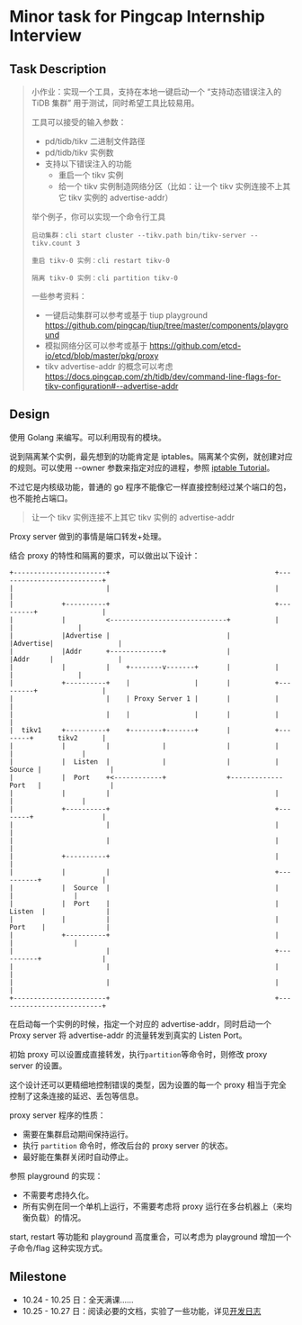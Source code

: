 # Minor task for Pingcap Internship Interview

## Task Description
> 小作业：实现一个工具，支持在本地一键启动一个 “支持动态错误注入的 TiDB 集群” 用于测试，同时希望工具比较易用。
> 
> 工具可以接受的输入参数：
> - pd/tidb/tikv 二进制文件路径
> - pd/tidb/tikv 实例数
> - 支持以下错误注入的功能
>   - 重启一个 tikv 实例
>   - 给一个 tikv 实例制造网络分区（比如：让一个 tikv 实例连接不上其它 tikv 实例的 advertise-addr）
> 
> 举个例子，你可以实现一个命令行工具
> ```
> 启动集群：cli start cluster --tikv.path bin/tikv-server --tikv.count 3
>
> 重启 tikv-0 实例：cli restart tikv-0
>
> 隔离 tikv-0 实例：cli partition tikv-0
> ```
> 
> 一些参考资料：
> - 一键启动集群可以参考或基于 tiup playground https://github.com/pingcap/tiup/tree/master/components/playground
> - 模拟网络分区可以参考或基于 https://github.com/etcd-io/etcd/blob/master/pkg/proxy
> - tikv advertise-addr 的概念可以考虑 https://docs.pingcap.com/zh/tidb/dev/command-line-flags-for-tikv-configuration#--advertise-addr

## Design
使用 Golang 来编写。可以利用现有的模块。

说到隔离某个实例，最先想到的功能肯定是 iptables。隔离某个实例，就创建对应的规则。可以使用 --owner 参数来指定对应的进程，参照 [iptable Tutorial](https://www.frozentux.net/iptables-tutorial/iptables-tutorial.html#OWNERMATCH)。

不过它是内核级功能，普通的 go 程序不能像它一样直接控制经过某个端口的包，也不能抢占端口。

> 让一个 tikv 实例连接不上其它 tikv 实例的 advertise-addr

Proxy server 做到的事情是端口转发+处理。

结合 proxy 的特性和隔离的要求，可以做出以下设计：

```plain text
+-----------------------+                                         +--------------------------+
|                       |                                         |                          |
|            +----------+                                         +---------+                |
|            |          <-----------------------------+           |         |                |
|            |Advertise |                             |           |Advertise|                |
|            |Addr      +-------------+               |           |Addr     |                |
|            |          |    +--------v-------+       |           |         |                |
|            +----------+    |                |       |           +---------+                |
|                       |    | Proxy Server 1 |       |           |                          |
|                       |    |                |       |           |                          |
|  tikv1     +----------+    +--------+-------+       |           +--------+      tikv2      |
|            |          |             |               |           |        |                 |
|            |  Listen  |             |               |           | Source |                 |
|            |  Port    +<------------+               +-------------Port   |                 |
|            |          |                                         |        |                 |
|            +----------+                                         +--------+                 |
|                       |                                         |                          |
|                       |                                         |                          |
|            +----------+                                         |                          |
|            |          |                                         +----------+               |
|            |  Source  |                                         |          |               |
|            |  Port    |                                         |  Listen  |               |
|            |          |                                         |  Port    |               |
|            +----------+                                         |          |               |
|                       |                                         +----------+               |
|                       |                                         |                          |
|                       |                                         |                          |
+-----------------------+                                         +--------------------------+
```

在启动每一个实例的时候，指定一个对应的 advertise-addr，同时启动一个 Proxy server 将 advertise-addr 的流量转发到真实的 Listen Port。

初始 proxy 可以设置成直接转发，执行`partition`等命令时，则修改 proxy server 的设置。

这个设计还可以更精细地控制错误的类型，因为设置的每一个 proxy 相当于完全控制了这条连接的延迟、丢包等信息。

proxy server 程序的性质：
- 需要在集群启动期间保持运行。
- 执行 `partition` 命令时，修改后台的 proxy server 的状态。
- 最好能在集群关闭时自动停止。

参照 playground 的实现：
- 不需要考虑持久化。
- 所有实例在同一个单机上运行，不需要考虑将 proxy 运行在多台机器上（来均衡负载）的情况。

start, restart 等功能和 playground 高度重合，可以考虑为 playground 增加一个子命令/flag 这种实现方式。

## Milestone

- 10.24 - 10.25 日：全天满课……
- 10.25 - 10.27 日：阅读必要的文档，实验了一些功能，详见[开发日志](./develop_log.md)
